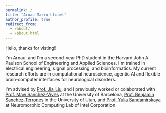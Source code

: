 ```yaml
---
permalink: /
title: "Arnau Marin-Llobet"
author_profile: true
redirect_from: 
  - /about/
  - /about.html
---
```


Hello, thanks for visting! 

I'm Arnau, and I'm a second-year PhD student in the Harvard John A. Paulson School of Engineering and Applied Sciences. I'm trained in electrical engineering, signal processing, and bioinformatics. My current research efforts are in computational neuroscience, agentic AI and flexible brain-computer interfaces for neurological disorders.

I'm advised by [Prof. Jia Liu](https://liulab.seas.harvard.edu/), and I previously worked or colaborated with [Prof. Mavi Sanchez-Vives](https://www.icrea.cat/community/icreas/17606/maria-victoria-sanchez-vives/) at the University of Barcelona, [Prof. Benjamin Sanchez-Terrones](https://srl.ece.utah.edu/) in the University of Utah, and [Prof. Yulia Sandamirskaya](https://sandamirskaya.eu/) at Neuromorphic Computing Lab of Intel Corporation.
